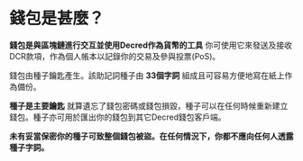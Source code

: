 # 錢包是甚麼？

**錢包是與區塊鏈進行交互並使用Decred作為貨幣的工具** 你可使用它來發送及接收DCR款項，作為個人帳本以記錄你的交易及參與投票(PoS)。

錢包由種子鑰匙產生。該助記詞種子由 **33個字詞** 組成且可容易方便地寫在紙上作為備份。

**種子是主要鑰匙** 就算遺忘了錢包密碼或錢包損毀，種子可以在任何時候重新建立錢包。種子亦可用於匯出你的錢包到其它Decred錢包客戶端。

**未有妥當保密你的種子可致整個錢包被盜。在任何情況下，你都不應向任何人透露種子字詞。**
